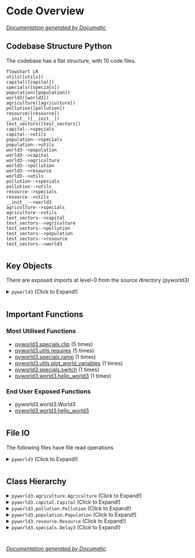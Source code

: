 # Code Overview

[_Documentation generated by Documatic_](https://www.documatic.com)

<!---Documatic-section-Codebase Structure Python-start--->
## Codebase Structure Python

The codebase has a flat structure, with 10 code files.

<!---Documatic-block-system_architecture-start--->
```mermaid
flowchart LR
utils([utils])
capital([capital])
specials([specials])
population([population])
world3([world3])
agriculture([agriculture])
pollution([pollution])
resource([resource])
__init__([__init__])
test_sectors([test_sectors])
capital-->specials
capital-->utils
population-->specials
population-->utils
world3-->population
world3-->capital
world3-->agriculture
world3-->pollution
world3-->resource
world3-->utils
pollution-->specials
pollution-->utils
resource-->specials
resource-->utils
__init__-->world3
agriculture-->specials
agriculture-->utils
test_sectors-->capital
test_sectors-->agriculture
test_sectors-->pollution
test_sectors-->population
test_sectors-->resource
test_sectors-->world3
```
<!---Documatic-block-system_architecture-end--->

# #
<!---Documatic-section-Codebase Structure Python-end--->

<!---Documatic-section-Key Objects-start--->
## Key Objects

There are exposed imports at level-0
from the source directory (pyworld3)

<!---Documatic-block-pyworld3-start--->
<details>
	<summary><code>pyworld3</code> (Click to Expand!)</summary>

* `pyworld3.world3.World3`
* `pyworld3.world3.hello_world3`
</details>
<!---Documatic-block-pyworld3-end--->

# #
<!---Documatic-section-Key Objects-end--->

<!---Documatic-section-Important Functions-start--->
## Important Functions

<!---Documatic-block-important_funcs-start--->
<!---Documatic-block-most_used_funcs-start--->
### Most Utilised Functions

* [pyworld3.specials.clip](4-pyworld3_specials.md#pyworld3.specials.clip) (5 times)
* [pyworld3.utils.requires](3-pyworld3_utils.md#pyworld3.utils.requires) (5 times)
* [pyworld3.specials.ramp](4-pyworld3_specials.md#pyworld3.specials.ramp) (1 times)
* [pyworld3.utils.plot_world_variables](3-pyworld3_utils.md#pyworld3.utils.plot_world_variables) (1 times)
* [pyworld3.specials.switch](4-pyworld3_specials.md#pyworld3.specials.switch) (1 times)
* [pyworld3.world3.hello_world3](5-pyworld3_world3.md#pyworld3.world3.hello_world3) (1 times)
<!---Documatic-block-most_used_funcs-end--->

<!---Documatic-block-end_user_funcs-start--->
### End User Exposed Functions

* pyworld3.world3.World3
* [pyworld3.world3.hello_world3](5-pyworld3_world3.md#pyworld3.world3.hello_world3)
<!---Documatic-block-end_user_funcs-end--->
<!---Documatic-block-important_funcs-end--->

# #
<!---Documatic-section-Important Functions-end--->

<!---Documatic-section-File IO-start--->
## File IO

<!---Documatic-block-file_io-start--->
The following files have file read operations

<!---Documatic-block-pyworld3-start--->
<details>
	<summary><code>pyworld3</code> (Click to Expand!)</summary>

* pyworld3.agriculture
* pyworld3.capital
* pyworld3.pollution
* pyworld3.population
* pyworld3.resource
</details>
<!---Documatic-block-pyworld3-end--->
<!---Documatic-block-file_io-end--->

# #
<!---Documatic-section-File IO-end--->

<!---Documatic-section-Class Hierarchy-start--->
## Class Hierarchy

<!---Documatic-block-pyworld3.agriculture.Agriculture-start--->
<details>
	<summary><code>pyworld3.agriculture.Agriculture</code> (Click to Expand!)</summary>

* pyworld3.world3.World3
</details>
<!---Documatic-block-pyworld3.agriculture.Agriculture-end--->

<!---Documatic-block-pyworld3.capital.Capital-start--->
<details>
	<summary><code>pyworld3.capital.Capital</code> (Click to Expand!)</summary>

* pyworld3.world3.World3
</details>
<!---Documatic-block-pyworld3.capital.Capital-end--->

<!---Documatic-block-pyworld3.pollution.Pollution-start--->
<details>
	<summary><code>pyworld3.pollution.Pollution</code> (Click to Expand!)</summary>

* pyworld3.world3.World3
</details>
<!---Documatic-block-pyworld3.pollution.Pollution-end--->

<!---Documatic-block-pyworld3.population.Population-start--->
<details>
	<summary><code>pyworld3.population.Population</code> (Click to Expand!)</summary>

* pyworld3.world3.World3
</details>
<!---Documatic-block-pyworld3.population.Population-end--->

<!---Documatic-block-pyworld3.resource.Resource-start--->
<details>
	<summary><code>pyworld3.resource.Resource</code> (Click to Expand!)</summary>

* pyworld3.world3.World3
</details>
<!---Documatic-block-pyworld3.resource.Resource-end--->

<!---Documatic-block-pyworld3.specials.Delay3-start--->
<details>
	<summary><code>pyworld3.specials.Delay3</code> (Click to Expand!)</summary>

* pyworld3.specials.Dlinf3
</details>
<!---Documatic-block-pyworld3.specials.Delay3-end--->

# #
<!---Documatic-section-Class Hierarchy-end--->

[_Documentation generated by Documatic_](https://www.documatic.com)
